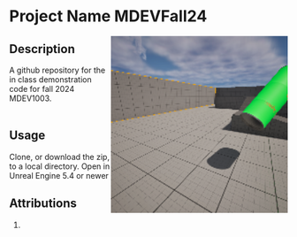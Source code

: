 # Project Name  MDEVFall24
<img src="Saved/AutoScreenshot.png" width="320"  align="right" />

## Description

A github repository for the in class demonstration code for fall 2024 MDEV1003. <br><br> 
 
## Usage
Clone, or download the zip, to a local directory. Open in Unreal Engine 5.4 or newer

## Attributions
1. 





